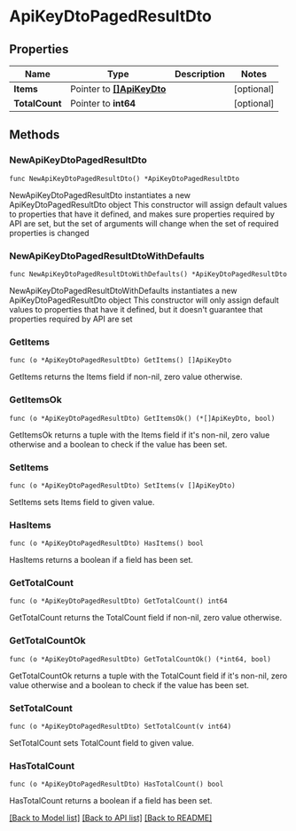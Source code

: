 # ApiKeyDtoPagedResultDto

## Properties

Name | Type | Description | Notes
------------ | ------------- | ------------- | -------------
**Items** | Pointer to [**[]ApiKeyDto**](ApiKeyDto.md) |  | [optional] 
**TotalCount** | Pointer to **int64** |  | [optional] 

## Methods

### NewApiKeyDtoPagedResultDto

`func NewApiKeyDtoPagedResultDto() *ApiKeyDtoPagedResultDto`

NewApiKeyDtoPagedResultDto instantiates a new ApiKeyDtoPagedResultDto object
This constructor will assign default values to properties that have it defined,
and makes sure properties required by API are set, but the set of arguments
will change when the set of required properties is changed

### NewApiKeyDtoPagedResultDtoWithDefaults

`func NewApiKeyDtoPagedResultDtoWithDefaults() *ApiKeyDtoPagedResultDto`

NewApiKeyDtoPagedResultDtoWithDefaults instantiates a new ApiKeyDtoPagedResultDto object
This constructor will only assign default values to properties that have it defined,
but it doesn't guarantee that properties required by API are set

### GetItems

`func (o *ApiKeyDtoPagedResultDto) GetItems() []ApiKeyDto`

GetItems returns the Items field if non-nil, zero value otherwise.

### GetItemsOk

`func (o *ApiKeyDtoPagedResultDto) GetItemsOk() (*[]ApiKeyDto, bool)`

GetItemsOk returns a tuple with the Items field if it's non-nil, zero value otherwise
and a boolean to check if the value has been set.

### SetItems

`func (o *ApiKeyDtoPagedResultDto) SetItems(v []ApiKeyDto)`

SetItems sets Items field to given value.

### HasItems

`func (o *ApiKeyDtoPagedResultDto) HasItems() bool`

HasItems returns a boolean if a field has been set.

### GetTotalCount

`func (o *ApiKeyDtoPagedResultDto) GetTotalCount() int64`

GetTotalCount returns the TotalCount field if non-nil, zero value otherwise.

### GetTotalCountOk

`func (o *ApiKeyDtoPagedResultDto) GetTotalCountOk() (*int64, bool)`

GetTotalCountOk returns a tuple with the TotalCount field if it's non-nil, zero value otherwise
and a boolean to check if the value has been set.

### SetTotalCount

`func (o *ApiKeyDtoPagedResultDto) SetTotalCount(v int64)`

SetTotalCount sets TotalCount field to given value.

### HasTotalCount

`func (o *ApiKeyDtoPagedResultDto) HasTotalCount() bool`

HasTotalCount returns a boolean if a field has been set.


[[Back to Model list]](../README.md#documentation-for-models) [[Back to API list]](../README.md#documentation-for-api-endpoints) [[Back to README]](../README.md)


